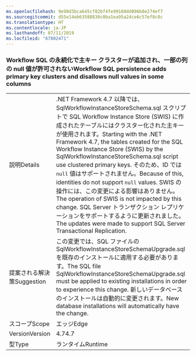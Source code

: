 ```yaml
---
ms.openlocfilehash: 9e98d3bca645cf82bf4fe99160dd096b0e274ef7
ms.sourcegitcommit: d55e14eb63588830c0ba1ea95a24ce6c57ef8c8c
ms.translationtype: HT
ms.contentlocale: ja-JP
ms.lasthandoff: 07/11/2019
ms.locfileid: "67802471"
---
```

### <a name="workflow-sql-persistence-adds-primary-key-clusters-and-disallows-null-values-in-some-columns"></a><span data-ttu-id="2cd69-101">Workflow SQL の永続化で主キー クラスターが追加され、一部の列の null 値が許可されない</span><span class="sxs-lookup"><span data-stu-id="2cd69-101">Workflow SQL persistence adds primary key clusters and disallows null values in some columns</span></span>

|   |   |
|---|---|
|<span data-ttu-id="2cd69-102">説明</span><span class="sxs-lookup"><span data-stu-id="2cd69-102">Details</span></span>|<span data-ttu-id="2cd69-103">.NET Framework 4.7 以降では、SqlWorkflowInstanceStoreSchema.sql スクリプトで SQL Workflow Instance Store (SWIS) に作成されたテーブルにはクラスター化された主キーが使用されます。</span><span class="sxs-lookup"><span data-stu-id="2cd69-103">Starting with the .NET Framework 4.7, the tables created for the SQL Workflow Instance Store (SWIS) by the SqlWorkflowInstanceStoreSchema.sql script use clustered primary keys.</span></span> <span data-ttu-id="2cd69-104">そのため、ID では <code>null</code> 値はサポートされません。</span><span class="sxs-lookup"><span data-stu-id="2cd69-104">Because of this, identities do not support <code>null</code> values.</span></span> <span data-ttu-id="2cd69-105">SWIS の操作には、この変更による影響はありません。</span><span class="sxs-lookup"><span data-stu-id="2cd69-105">The operation of SWIS is not impacted by this change.</span></span> <span data-ttu-id="2cd69-106">SQL Server トランザクション レプリケーションをサポートするように更新されました。</span><span class="sxs-lookup"><span data-stu-id="2cd69-106">The updates were made to support SQL Server Transactional Replication.</span></span>|
|<span data-ttu-id="2cd69-107">提案される解決策</span><span class="sxs-lookup"><span data-stu-id="2cd69-107">Suggestion</span></span>|<span data-ttu-id="2cd69-108">この変更では、SQL ファイルの SqlWorkflowInstanceStoreSchemaUpgrade.sql を既存のインストールに適用する必要があります。</span><span class="sxs-lookup"><span data-stu-id="2cd69-108">The SQL file SqlWorkflowInstanceStoreSchemaUpgrade.sql must be applied to existing installations in order to experience this change.</span></span> <span data-ttu-id="2cd69-109">新しいデータベースのインストールは自動的に変更されます。</span><span class="sxs-lookup"><span data-stu-id="2cd69-109">New database installations will automatically have the change.</span></span>|
|<span data-ttu-id="2cd69-110">スコープ</span><span class="sxs-lookup"><span data-stu-id="2cd69-110">Scope</span></span>|<span data-ttu-id="2cd69-111">エッジ</span><span class="sxs-lookup"><span data-stu-id="2cd69-111">Edge</span></span>|
|<span data-ttu-id="2cd69-112">Version</span><span class="sxs-lookup"><span data-stu-id="2cd69-112">Version</span></span>|<span data-ttu-id="2cd69-113">4.7</span><span class="sxs-lookup"><span data-stu-id="2cd69-113">4.7</span></span>|
|<span data-ttu-id="2cd69-114">型</span><span class="sxs-lookup"><span data-stu-id="2cd69-114">Type</span></span>|<span data-ttu-id="2cd69-115">ランタイム</span><span class="sxs-lookup"><span data-stu-id="2cd69-115">Runtime</span></span>|

